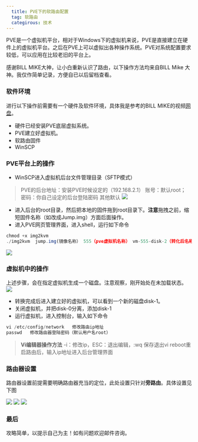 ```yaml
---
  title: PVE下的软路由配置
  tag: 软路由
  categirous: 技术
---
```


PVE是一个虚拟机平台，相对于Windows下的虚拟机来说，PVE是直接建立在硬件上的虚拟机平台。之后在PVE上可以虚拟出各种操作系统。PVE对系统配置要求较低，可以应用在比较老旧的平台上。

感谢BILL MIKE大神，让小白重新认识了路由，以下操作方法均来自BILL Mike 大神。我仅作简单记录，方便自已以后留档查看。

### 软件环境

进行以下操作前需要有一个硬件及软件环境，具体我是参考的BILL MIKE的视频[网盘](https://pan.baidu.com/s/1PobK1yPB-jMbRhOtUX76-Q)。
- 硬件已经安装PVE底层虚拟系统。
- PVE建立好虚拟机。
- 软路由固件
- WinSCP

### PVE平台上的操作

 - WinSCP进入虚拟机后台文件管理目录（SFTP模式）

> PVE的后台地址：安装PVE时候设定的（192.168.2.1）
> 账号：默认root；
> 密码：你自己设定的后台登陆密码
> 其他默认
![](http://pzx8ezizb.bkt.clouddn.com/1.jpg)
- 进入后台的root目录，然后把本地的固件拖到root目录下。**注意**拖拽之前，缩短固件名称（如改成Jump.img）方面后面操作。
- 进入PVE网页管理界面，进入shell，运行如下命令
``` javascript
chmod +x img2kvm
./img2kvm  jump.img(镜像名称） 555（pve虚拟机名称） vm-555-disk-2（转化后名称）
```
![](http://pzx8ezizb.bkt.clouddn.com/11.jpg)

###  虚拟机中的操作

上述步骤，会在指定虚拟机生成一个磁盘。注意观察，刚开始处在未加载状态。
![](http://pzx8ezizb.bkt.clouddn.com/2.jpg)
- 转换完成后进入建立好的虚拟机，可以看到一个新的磁盘disk-1。
- 关闭虚拟机，并把disk-0分离，添加disk-1
- 运行虚拟机，进入控制台，输入如下命令
``` javascript
vi /etc/config/network   修改路由ip地址
passwd   修改路由器登陆密码（默认用户名root）
```
>**Vi编辑器操作方法**
>-i：修改ip，ESC：退出编辑，:wq 保存退出vi
> reboot重启路由后，输入ip地址进入后台管理界面

### 路由器设置

路由器设置前提需要明确路由器充当的定位，此处设置只针对**旁路由**。具体设置见下图

![](http://pzx8ezizb.bkt.clouddn.com/3.jpg)
![](http://pzx8ezizb.bkt.clouddn.com/4.jpg)
![](http://pzx8ezizb.bkt.clouddn.com/5.jpg)

### 最后

攻略简单，以提示自己为主！如有问题欢迎邮件咨询。


